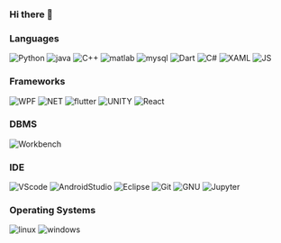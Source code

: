 ### Hi there 👋

<!--
**Logahn/Logahn** is a ✨ _special_ ✨ repository because its `README.md` (this file) appears on your GitHub profile.

Here are some ideas to get you started:

- 🔭 I’m currently working on ...
- 🌱 I’m currently learning ...
- 👯 I’m looking to collaborate on ...
- 🤔 I’m looking for help with ...
- 💬 Ask me about ...
- 📫 How to reach me: ...
- 😄 Pronouns: ...
- ⚡ Fun fact: ...
-->


<!--- - 👋 Hi, I’m Adele
- 👀 I’m interested in AI and Robotics Programming
- 🌱 Familiar with Python, C++
- 💞️ I’m looking to engage in research work as well as intern
- 📫 Reach me at chindahadele2@gmail.com --->

<!---[![Top Langs](https://github-readme-stats.vercel.app/api/top-langs/?username=AI-Nerd1)](https://github.com/AI-Nerd1/github-readme-stats)--->
<!---[![Adele's wakatime stats](https://github-readme-stats.vercel.app/api/wakatime?username=@Logan&layout=compact)](https://github.com/AI-Nerd1/github-readme-stats) [![Top Langs](https://github-readme-stats.vercel.app/api/top-langs/?username=AI-Nerd1&layout=compact)](https://github.com/AI-Nerd1/github-readme-stats)--->

<!---[![Adele's wakatime stats](https://github-readme-stats.vercel.app/api/wakatime?username=@Logan)](https://github.com/AI-Nerd1/github-readme-stats) --->


<!---![Adele's GitHub stats](https://github-readme-stats.vercel.app/api?username=AI-Nerd1&show_icons=true&theme=radical)--->

<!---
AI-Nerd1/AI-Nerd1 is a ✨ special ✨ repository because its `README.md` (this file) appears on your GitHub profile.
You can click the Preview link to take a look at your changes.
--->
 ### Languages 
  ![Python](https://img.shields.io/badge/Python-3.8-fbd240?style=plastic&logo=python&logoColor=white)
  ![java](https://img.shields.io/badge/Java-1.8+-ec1d1e?style=plastic&logo=java&logoColor=white)
  ![C++](https://img.shields.io/badge/C++-17+-045c9c?style=plastic&logo=c%2B%2B&logoColor=white)
  ![matlab](https://img.shields.io/badge/MATLAB-GNU%20OCTAVE+-ce4408?style=plastic&logo=matlab&logoColor=white)
  ![mysql](https://img.shields.io/badge/MySQL-SQL+-045b8b?style=plastic&logo=mysql&logoColor=white)
  ![Dart](https://img.shields.io/badge/Dart-2.17.1-43c4fc?style=plastic&logo=dart&logoColor=white)
  ![C#](https://img.shields.io/badge/C-10-87418b?style=plastic&logo=csharp&logoColor=white)
  ![XAML](https://img.shields.io/badge/XAML-.NET-529be7?style=plastic&logo=xaml&logoColor=white)
  ![JS](https://img.shields.io/badge/JavaScript-10.1-f4dc1c?style=plastic&logo=javascript&logoColor=white)

  ### Frameworks
  ![WPF](https://img.shields.io/badge/WPF-4.5-84abf5?style=plastic&logo=wpf&logoColor=white)
  ![NET](https://img.shields.io/badge/.NET-4-532bd4?style=plastic&logo=.net&logoColor=white)
  ![flutter](https://img.shields.io/badge/flutter-3.0.1-43d3fc?style=plastic&logo=flutter&logoColor=white)
  ![UNITY](https://img.shields.io/badge/UNITY-3.0.1-100000?style=plastic&logo=unity&logoColor=white)
  ![React](https://img.shields.io/badge/React-100000?style=plastic&logo=react&logoColor=61DAFB)
  ### DBMS
  ![Workbench](https://img.shields.io/badge/MySQL%20Workbench-356ea1?&style=for-the-badge&logo=workbench&logoColor=F05032)
  ### IDE
  ![VScode](https://img.shields.io/badge/VSCode-007ACC?style=for-the-badge&logo=Visual%20Studio%20Code&logoColor=white)
  ![AndroidStudio](https://img.shields.io/badge/Android%20Studio-85b64e?style=for-the-badge&logo=android%20studio&logoColor=white)
  ![Eclipse](https://img.shields.io/badge/Eclipse-4c3d87?style=for-the-badge&logo=eclipse&logoColor=white)
  ![Git](https://img.shields.io/badge/Git%20-%23302F2F.svg?&style=for-the-badge&logo=Git&logoColor=F05032)
  ![GNU](https://img.shields.io/badge/GNU%20Octave%20-0990bf?&style=for-the-badge&logo=octave&logoColor=F05032)
  ![Jupyter](https://img.shields.io/badge/Jupyter-cbc2bd?&style=for-the-badge&logo=jupyter&logoColor=F05032)

 
  ### Operating Systems
  ![linux](https://img.shields.io/badge/Linux-E95420?style=for-the-badge&logo=linux&logoColor=white)
  ![windows](https://img.shields.io/badge/Windows-0474db?style=for-the-badge&logo=windows&logoColor=white)
  
<p align="center">
    
</p>





